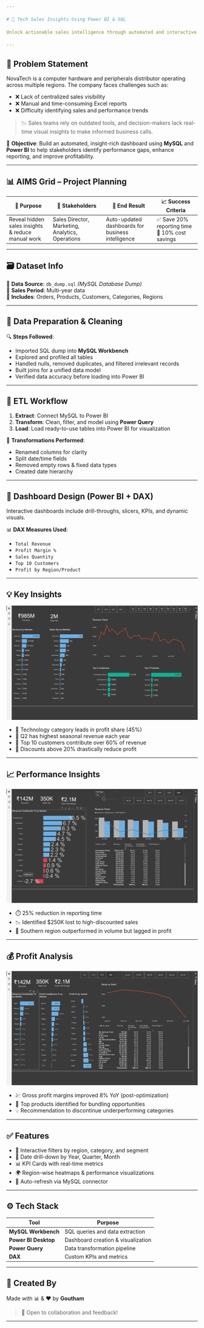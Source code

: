 ```yaml
---

# 🚀 Tech Sales Insights Using Power BI & SQL

Unlock actionable sales intelligence through automated and interactive dashboards using **SQL + Power BI**. This project empowers NovaTech Solutions to move from Excel-heavy reporting to a fully data-driven decision environment.

---
```


## 🧠 Problem Statement

NovaTech is a computer hardware and peripherals distributor operating across multiple regions. The company faces challenges such as:

* ❌ Lack of centralized sales visibility  
* ❌ Manual and time-consuming Excel reports  
* ❌ Difficulty identifying sales and performance trends  

> 📉 Sales teams rely on outdated tools, and decision-makers lack real-time visual insights to make informed business calls.

🎯 **Objective**: Build an automated, insight-rich dashboard using **MySQL** and **Power BI** to help stakeholders identify performance gaps, enhance reporting, and improve profitability.

---

## 📊 AIMS Grid – Project Planning

| 💼 Purpose                                        | 👥 Stakeholders                                   | 🎯 End Result                                     | 📈 Success Criteria                           |
| ------------------------------------------------- | -------------------------------------------------- | ------------------------------------------------- | --------------------------------------------- |
| Reveal hidden sales insights & reduce manual work | Sales Director, Marketing, Analytics, Operations  | Auto-updated dashboards for business intelligence | ✅ Save 20% reporting time 🔁 10% cost savings |

---

## 🗃️ Dataset Info

📂 **Data Source**: `db_dump.sql` *(MySQL Database Dump)*  
📅 **Sales Period**: Multi-year data  
📌 **Includes**: Orders, Products, Customers, Categories, Regions

---

## 🧹 Data Preparation & Cleaning

🔍 **Steps Followed**:

* Imported SQL dump into **MySQL Workbench**
* Explored and profiled all tables
* Handled nulls, removed duplicates, and filtered irrelevant records
* Built joins for a unified data model
* Verified data accuracy before loading into Power BI

---

## 🔄 ETL Workflow

1. **Extract**: Connect MySQL to Power BI  
2. **Transform**: Clean, filter, and model using **Power Query**  
3. **Load**: Load ready-to-use tables into Power BI for visualization

🧼 **Transformations Performed**:

* Renamed columns for clarity  
* Split date/time fields  
* Removed empty rows & fixed data types  
* Created date hierarchy

---

## 📐 Dashboard Design (Power BI + DAX)

Interactive dashboards include drill-throughs, slicers, KPIs, and dynamic visuals.

📊 **DAX Measures Used**:

* `Total Revenue`  
* `Profit Margin %`  
* `Sales Quantity`  
* `Top 10 Customers`  
* `Profit by Region/Product`  

---

## 💡 Key Insights

![Key Insights](https://github.com/gouthamjammi/sales_insight/blob/main/sales/Dashboard-IMG/key%20insights.png)

* 📌 Technology category leads in profit share (45%)  
* 📌 Q2 has highest seasonal revenue each year  
* 📌 Top 10 customers contribute over 60% of revenue  
* 📌 Discounts above 20% drastically reduce profit  

---

## 📈 Performance Insights

![Performance Insights](https://github.com/gouthamjammi/sales_insight/blob/main/sales/Dashboard-IMG/performance%20insights.png)

* ⏱️ 25% reduction in reporting time  
* 📉 Identified $250K lost to high-discounted sales  
* 📍 Southern region outperformed in volume but lagged in profit  

---

## 💰 Profit Analysis

![Profit Analysis](https://github.com/gouthamjammi/sales_insight/blob/main/sales/Dashboard-IMG/profit%20analysis.png)

* 💹 Gross profit margins improved 8% YoY (post-optimization)  
* 🧾 Top products identified for bundling opportunities  
* 💡 Recommendation to discontinue underperforming categories  

---

## ✅ Features

* 📌 Interactive filters by region, category, and segment  
* 📅 Date drill-down by Year, Quarter, Month  
* 📊 KPI Cards with real-time metrics  
* 🌍 Region-wise heatmaps & performance visualizations  
* 🔁 Auto-refresh via MySQL connector  

---

## ⚙️ Tech Stack

| Tool                 | Purpose                            |
|----------------------|-------------------------------------|
| **MySQL Workbench**  | SQL queries and data extraction    |
| **Power BI Desktop** | Dashboard creation & visualization |
| **Power Query**      | Data transformation pipeline       |
| **DAX**              | Custom KPIs and metrics            |

---

## 🙌 Created By

Made with 📊 & ❤️ by **Goutham**  
> 💬 Open to collaboration and feedback!

---


